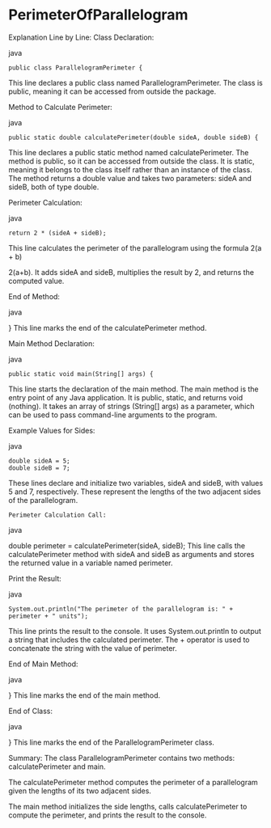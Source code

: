 # PerimeterOfParallelogram

Explanation Line by Line:
Class Declaration:

java

    public class ParallelogramPerimeter {
This line declares a public class named ParallelogramPerimeter. The class is public, meaning it can be accessed from outside the package.

Method to Calculate Perimeter:

java

    public static double calculatePerimeter(double sideA, double sideB) {
This line declares a public static method named calculatePerimeter. The method is public, so it can be accessed from outside the class. It is static, meaning it belongs to the class itself rather than an instance of the class. The method returns a double value and takes two parameters: sideA and sideB, both of type double.

Perimeter Calculation:

java

    return 2 * (sideA + sideB);
This line calculates the perimeter of the parallelogram using the formula 
2(a + b)


2(a+b). It adds sideA and sideB, multiplies the result by 2, and returns the computed value.

End of Method:

java

}
This line marks the end of the calculatePerimeter method.

Main Method Declaration:

java

    public static void main(String[] args) {
This line starts the declaration of the main method. The main method is the entry point of any Java application. It is public, static, and returns void (nothing). It takes an array of strings (String[] args) as a parameter, which can be used to pass command-line arguments to the program.

Example Values for Sides:

java

    double sideA = 5;
    double sideB = 7;
These lines declare and initialize two variables, sideA and sideB, with values 5 and 7, respectively. These represent the lengths of the two adjacent sides of the parallelogram.

    Perimeter Calculation Call:

java

double perimeter = calculatePerimeter(sideA, sideB);
This line calls the calculatePerimeter method with sideA and sideB as arguments and stores the returned value in a variable named perimeter.

Print the Result:

java

    System.out.println("The perimeter of the parallelogram is: " + perimeter + " units");
This line prints the result to the console. It uses System.out.println to output a string that includes the calculated perimeter. The + operator is used to concatenate the string with the value of perimeter.

End of Main Method:

java

}
This line marks the end of the main method.

End of Class:

java

}
This line marks the end of the ParallelogramPerimeter class.

Summary:
The class ParallelogramPerimeter contains two methods: calculatePerimeter and main.

The calculatePerimeter method computes the perimeter of a parallelogram given the lengths of its two adjacent sides.

The main method initializes the side lengths, calls calculatePerimeter to compute the perimeter, and prints the result to the console.

